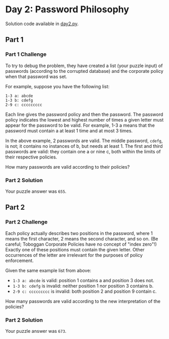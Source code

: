 # Day 2: Password Philosophy

Solution code available in [day2.py](./day2.py).

## Part 1

### Part 1 Challenge

To try to debug the problem, they have created a list (your puzzle input) of passwords (according to the corrupted database) and the corporate policy when that password was set.

For example, suppose you have the following list:

```
1-3 a: abcde
1-3 b: cdefg
2-9 c: ccccccccc
```

Each line gives the password policy and then the password. The password policy indicates the lowest and highest number of times a given letter must appear for the password to be valid. For example, 1-3 a means that the password must contain a at least 1 time and at most 3 times.

In the above example, 2 passwords are valid. The middle password, `cdefg`, is not; it contains no instances of b, but needs at least 1. The first and third passwords are valid: they contain one a or nine c, both within the limits of their respective policies.

How many passwords are valid according to their policies?

### Part 2 Solution

Your puzzle answer was `655`.

## Part 2

### Part 2 Challenge

Each policy actually describes two positions in the password, where 1 means the first character, 2 means the second character, and so on. (Be careful; Toboggan Corporate Policies have no concept of "index zero"!) Exactly one of these positions must contain the given letter. Other occurrences of the letter are irrelevant for the purposes of policy enforcement.

Given the same example list from above:

* `1-3 a: abcde` is valid: position 1 contains a and position 3 does not.
* `1-3 b: cdefg` is invalid: neither position 1 nor position 3 contains b.
* `2-9 c: ccccccccc` is invalid: both position 2 and position 9 contain c.

How many passwords are valid according to the new interpretation of the policies?

### Part 2 Solution

Your puzzle answer was `673`.
